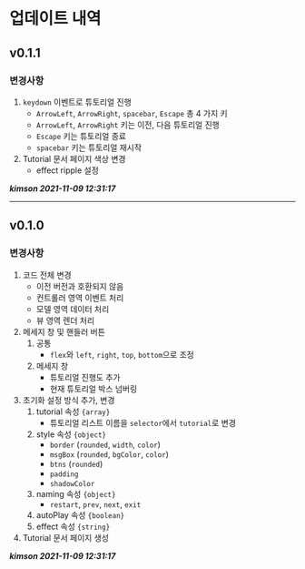 # 업데이트 내역

## v0.1.1

### 변경사항

1. `keydown` 이벤트로 튜토리얼 진행
   - `ArrowLeft`, `ArrowRight`, `spacebar`, `Escape` 총 4 가지 키
   - `ArrowLeft`, `ArrowRight` 키는 이전, 다음 튜토리얼 진행
   - `Escape` 키는 튜토리얼 종료
   - `spacebar` 키는 튜토리얼 재시작
2. Tutorial 문서 페이지 색상 변경
   - effect ripple 설정

***kimson 2021-11-09 12:31:17***

-----

## v0.1.0

### 변경사항

1. 코드 전체 변경
   - 이전 버전과 호환되지 않음
   - 컨트롤러 영역 이벤트 처리
   - 모델 영역 데이터 처리
   - 뷰 영역 렌더 처리
2. 메세지 창 및 핸들러 버튼
   1. 공통
      - `flex`와 `left`, `right`, `top`, `bottom`으로 조정
   2. 메세지 창
      - 튜토리얼 진행도 추가
      - 현재 튜토리얼 박스 넘버링
3. 초기화 설정 방식 추가, 변경
   1. tutorial 속성 `{array}`
      - 튜토리얼 리스트 이름을 `selector`에서 `tutorial`로 변경
   2. style 속성 `{object}`
      - `border` (`rounded`, `width`, `color`)
      - `msgBox` (`rounded`, `bgColor`, `color`)
      - `btns` (`rounded`)
      - `padding`
      - `shadowColor`
   3. naming 속성 `{object}`
      - `restart`, `prev`, `next`, `exit`
   4. autoPlay 속성 `{boolean}`
   5. effect 속성 `{string}`
4. Tutorial 문서 페이지 생성

***kimson 2021-11-09 12:31:17***